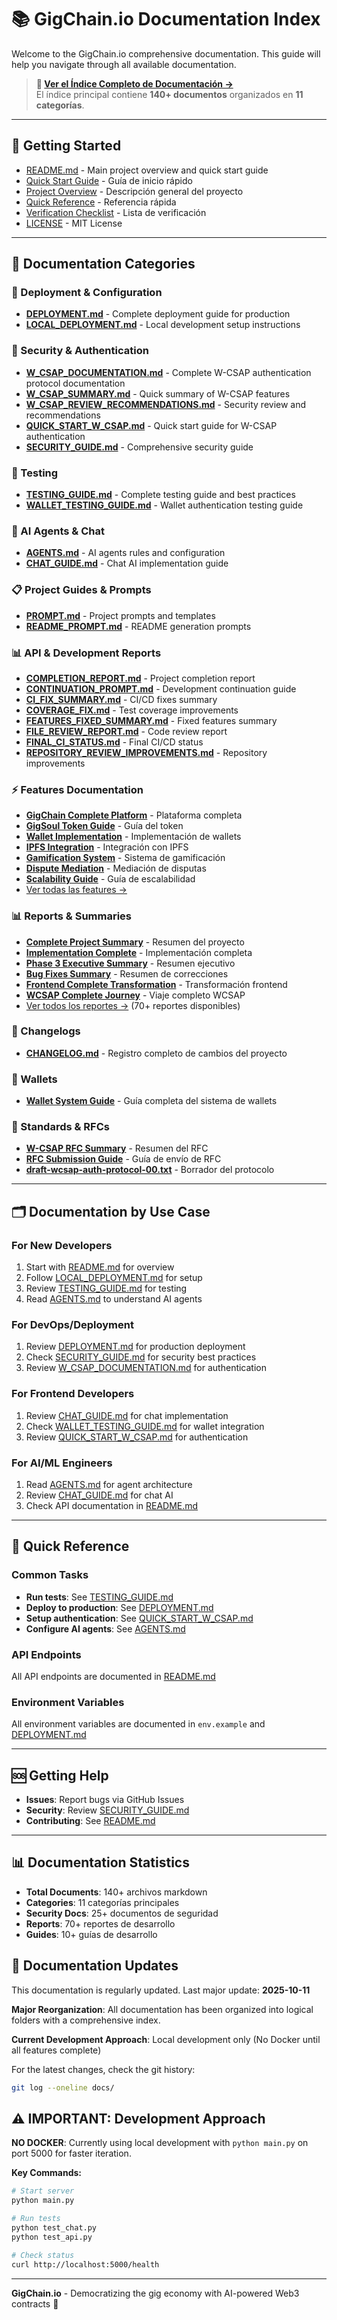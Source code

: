 # 📚 GigChain.io Documentation Index

Welcome to the GigChain.io comprehensive documentation. This guide will help you navigate through all available documentation.

> **📖 [Ver el Índice Completo de Documentación →](../DOCUMENTATION_INDEX.md)**  
> El índice principal contiene **140+ documentos** organizados en **11 categorías**.

---

## 🚀 Getting Started

- [README.md](../README.md) - Main project overview and quick start guide
- [Quick Start Guide](getting-started/QUICK_START_GUIDE.md) - Guía de inicio rápido
- [Project Overview](getting-started/PROJECT_OVERVIEW.md) - Descripción general del proyecto
- [Quick Reference](getting-started/QUICK_REFERENCE.md) - Referencia rápida
- [Verification Checklist](getting-started/VERIFICATION_CHECKLIST.md) - Lista de verificación
- [LICENSE](../LICENSE) - MIT License

---

## 📖 Documentation Categories

### 🔧 Deployment & Configuration

- [**DEPLOYMENT.md**](deployment/DEPLOYMENT.md) - Complete deployment guide for production
- [**LOCAL_DEPLOYMENT.md**](deployment/LOCAL_DEPLOYMENT.md) - Local development setup instructions

### 🔐 Security & Authentication

- [**W_CSAP_DOCUMENTATION.md**](security/W_CSAP_DOCUMENTATION.md) - Complete W-CSAP authentication protocol documentation
- [**W_CSAP_SUMMARY.md**](security/W_CSAP_SUMMARY.md) - Quick summary of W-CSAP features
- [**W_CSAP_REVIEW_RECOMMENDATIONS.md**](security/W_CSAP_REVIEW_RECOMMENDATIONS.md) - Security review and recommendations
- [**QUICK_START_W_CSAP.md**](security/QUICK_START_W_CSAP.md) - Quick start guide for W-CSAP authentication
- [**SECURITY_GUIDE.md**](security/SECURITY_GUIDE.md) - Comprehensive security guide

### 🧪 Testing

- [**TESTING_GUIDE.md**](testing/TESTING_GUIDE.md) - Complete testing guide and best practices
- [**WALLET_TESTING_GUIDE.md**](testing/WALLET_TESTING_GUIDE.md) - Wallet authentication testing guide

### 🤖 AI Agents & Chat

- [**AGENTS.md**](guides/AGENTS.md) - AI agents rules and configuration
- [**CHAT_GUIDE.md**](guides/CHAT_GUIDE.md) - Chat AI implementation guide

### 📋 Project Guides & Prompts

- [**PROMPT.md**](guides/PROMPT.md) - Project prompts and templates
- [**README_PROMPT.md**](guides/README_PROMPT.md) - README generation prompts

### 📊 API & Development Reports

- [**COMPLETION_REPORT.md**](api/COMPLETION_REPORT.md) - Project completion report
- [**CONTINUATION_PROMPT.md**](api/CONTINUATION_PROMPT.md) - Development continuation guide
- [**CI_FIX_SUMMARY.md**](api/CI_FIX_SUMMARY.md) - CI/CD fixes summary
- [**COVERAGE_FIX.md**](api/COVERAGE_FIX.md) - Test coverage improvements
- [**FEATURES_FIXED_SUMMARY.md**](api/FEATURES_FIXED_SUMMARY.md) - Fixed features summary
- [**FILE_REVIEW_REPORT.md**](api/FILE_REVIEW_REPORT.md) - Code review report
- [**FINAL_CI_STATUS.md**](api/FINAL_CI_STATUS.md) - Final CI/CD status
- [**REPOSITORY_REVIEW_IMPROVEMENTS.md**](api/REPOSITORY_REVIEW_IMPROVEMENTS.md) - Repository improvements

### ⚡ Features Documentation

- [**GigChain Complete Platform**](features/GIGCHAIN_COMPLETE_PLATFORM.md) - Plataforma completa
- [**GigSoul Token Guide**](features/GIGSOUL_TOKEN_GUIDE.md) - Guía del token
- [**Wallet Implementation**](features/WALLET_IMPLEMENTATION.md) - Implementación de wallets
- [**IPFS Integration**](features/IPFS_INTEGRATION_GUIDE.md) - Integración con IPFS
- [**Gamification System**](features/GAMIFICATION_SYSTEM_GUIDE.md) - Sistema de gamificación
- [**Dispute Mediation**](features/DISPUTE_MEDIATION_GUIDE.md) - Mediación de disputas
- [**Scalability Guide**](features/SCALABILITY_GUIDE.md) - Guía de escalabilidad
- [Ver todas las features →](features/)

### 📊 Reports & Summaries

- [**Complete Project Summary**](reports/COMPLETE_PROJECT_SUMMARY.md) - Resumen del proyecto
- [**Implementation Complete**](reports/IMPLEMENTATION_COMPLETE.md) - Implementación completa
- [**Phase 3 Executive Summary**](reports/PHASE3_EXECUTIVE_SUMMARY.md) - Resumen ejecutivo
- [**Bug Fixes Summary**](reports/BUG_FIXES_SUMMARY.md) - Resumen de correcciones
- [**Frontend Complete Transformation**](reports/FRONTEND_COMPLETE_TRANSFORMATION.md) - Transformación frontend
- [**WCSAP Complete Journey**](reports/WCSAP_COMPLETE_JOURNEY.md) - Viaje completo WCSAP
- [Ver todos los reportes →](reports/) (70+ reportes disponibles)

### 📝 Changelogs

- [**CHANGELOG.md**](changelogs/CHANGELOG.md) - Registro completo de cambios del proyecto

### 💼 Wallets

- [**Wallet System Guide**](wallets/WALLET_SYSTEM_GUIDE.md) - Guía completa del sistema de wallets

### 📜 Standards & RFCs

- [**W-CSAP RFC Summary**](standards/W_CSAP_RFC_SUMMARY.md) - Resumen del RFC
- [**RFC Submission Guide**](standards/RFC_SUBMISSION_GUIDE.md) - Guía de envío de RFC
- [**draft-wcsap-auth-protocol-00.txt**](standards/draft-wcsap-auth-protocol-00.txt) - Borrador del protocolo

---

## 🗂️ Documentation by Use Case

### For New Developers

1. Start with [README.md](../README.md) for overview
2. Follow [LOCAL_DEPLOYMENT.md](deployment/LOCAL_DEPLOYMENT.md) for setup
3. Review [TESTING_GUIDE.md](testing/TESTING_GUIDE.md) for testing
4. Read [AGENTS.md](guides/AGENTS.md) to understand AI agents

### For DevOps/Deployment

1. Review [DEPLOYMENT.md](deployment/DEPLOYMENT.md) for production deployment
2. Check [SECURITY_GUIDE.md](security/SECURITY_GUIDE.md) for security best practices
3. Review [W_CSAP_DOCUMENTATION.md](security/W_CSAP_DOCUMENTATION.md) for authentication

### For Frontend Developers

1. Review [CHAT_GUIDE.md](guides/CHAT_GUIDE.md) for chat implementation
2. Check [WALLET_TESTING_GUIDE.md](testing/WALLET_TESTING_GUIDE.md) for wallet integration
3. Review [QUICK_START_W_CSAP.md](security/QUICK_START_W_CSAP.md) for authentication

### For AI/ML Engineers

1. Read [AGENTS.md](guides/AGENTS.md) for agent architecture
2. Review [CHAT_GUIDE.md](guides/CHAT_GUIDE.md) for chat AI
3. Check API documentation in [README.md](../README.md)

---

## 📝 Quick Reference

### Common Tasks

- **Run tests**: See [TESTING_GUIDE.md](testing/TESTING_GUIDE.md)
- **Deploy to production**: See [DEPLOYMENT.md](deployment/DEPLOYMENT.md)
- **Setup authentication**: See [QUICK_START_W_CSAP.md](security/QUICK_START_W_CSAP.md)
- **Configure AI agents**: See [AGENTS.md](guides/AGENTS.md)

### API Endpoints

All API endpoints are documented in [README.md](../README.md#-api-endpoints)

### Environment Variables

All environment variables are documented in `env.example` and [DEPLOYMENT.md](deployment/DEPLOYMENT.md)

---

## 🆘 Getting Help

- **Issues**: Report bugs via GitHub Issues
- **Security**: Review [SECURITY_GUIDE.md](security/SECURITY_GUIDE.md)
- **Contributing**: See [README.md](../README.md#-contributing)

---

## 📊 Documentation Statistics

- **Total Documents**: 140+ archivos markdown
- **Categories**: 11 categorías principales
- **Security Docs**: 25+ documentos de seguridad
- **Reports**: 70+ reportes de desarrollo
- **Guides**: 10+ guías de desarrollo

## 📅 Documentation Updates

This documentation is regularly updated. Last major update: **2025-10-11**

**Major Reorganization**: All documentation has been organized into logical folders with a comprehensive index.

**Current Development Approach**: Local development only (No Docker until all features complete)

For the latest changes, check the git history:
```bash
git log --oneline docs/
```

## ⚠️ IMPORTANT: Development Approach

**NO DOCKER**: Currently using local development with `python main.py` on port 5000 for faster iteration.

**Key Commands:**
```bash
# Start server
python main.py

# Run tests
python test_chat.py
python test_api.py

# Check status
curl http://localhost:5000/health
```

---

**GigChain.io** - Democratizing the gig economy with AI-powered Web3 contracts 🚀
